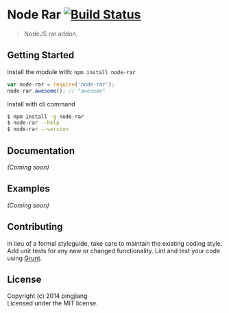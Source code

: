 #  Node Rar [![Build Status](https://secure.travis-ci.org/pingjiang/node-rar.png?branch=master)](http://travis-ci.org/pingjiang/node-rar)

> NodeJS rar addon.


## Getting Started

Install the module with: `npm install node-rar`

```js
var node-rar = require('node-rar');
node-rar.awesome(); // "awesome"
```

Install with cli command

```sh
$ npm install -g node-rar
$ node-rar --help
$ node-rar --version
```




## Documentation

_(Coming soon)_


## Examples

_(Coming soon)_


## Contributing

In lieu of a formal styleguide, take care to maintain the existing coding style. Add unit tests for any new or changed functionality. Lint and test your code using [Grunt](http://gruntjs.com).


## License

Copyright (c) 2014 pingjiang  
Licensed under the MIT license.
